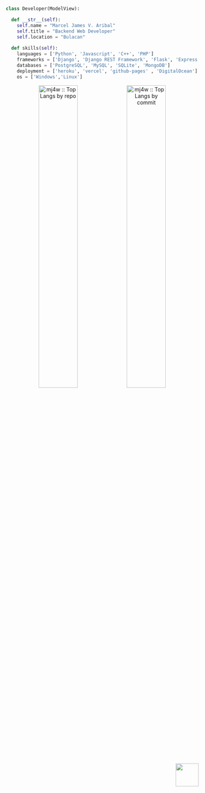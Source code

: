 
```python

class Developer(ModelView):

  def __str__(self):
    self.name = "Marcel James V. Aribal"
    self.title = "Backend Web Developer"
    self.location = "Bulacan"
    
  def skills(self):
    languages = ['Python', 'Javascript', 'C++', 'PHP']
    frameworks = ['Django', 'Django REST Framework', 'Flask', 'Express', 'React']
    databases = ['PostgreSQL', 'MySQL', 'SQLite', 'MongoDB']
    deployment = ['heroku', 'vercel', 'github-pages' , 'DigitalOcean']
    os = ['Windows','Linux']
```

<p align="center">
<!-- <img align="left" width="250" src="http://pa1.narvii.com/6184/7bb2f1a0a502c787559b3e0032205d1c21b570cd_00.gif" /> -->
<img width="45%" src="https://github-profile-summary-cards.vercel.app/api/cards/repos-per-language?username=mj4w&theme=gruvbox&layout=compact&hide_border=true"
alt="mj4w :: Top Langs by repo" />
<img width="45%" src="https://github-profile-summary-cards.vercel.app/api/cards/most-commit-language?username=mj4w&theme=gruvbox&layout=compact&hide_border=true"
alt="mj4w :: Top Langs by commit" />
</p>

<img src="https://view.moezx.cc/images/2021/02/25/7217294a8cb992d37eceeb8f5a01d100.gif" height="60" align="right"/>
